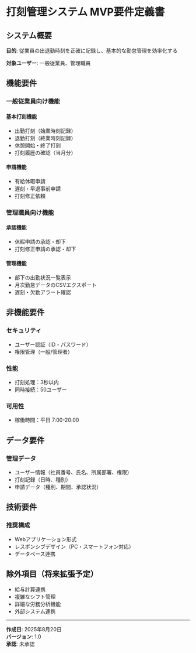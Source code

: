 # 打刻管理システム MVP要件定義書

## システム概要

**目的**: 従業員の出退勤時刻を正確に記録し、基本的な勤怠管理を効率化する

**対象ユーザー**: 一般従業員、管理職員

## 機能要件

### 一般従業員向け機能

#### 基本打刻機能
- 出勤打刻（始業時刻記録）
- 退勤打刻（終業時刻記録）
- 休憩開始・終了打刻
- 打刻履歴の確認（当月分）

#### 申請機能
- 有給休暇申請
- 遅刻・早退事前申請
- 打刻修正依頼

### 管理職員向け機能

#### 承認機能
- 休暇申請の承認・却下
- 打刻修正申請の承認・却下

#### 管理機能
- 部下の出勤状況一覧表示
- 月次勤怠データのCSVエクスポート
- 遅刻・欠勤アラート確認

## 非機能要件

### セキュリティ
- ユーザー認証（ID・パスワード）
- 権限管理（一般/管理者）

### 性能
- 打刻処理：3秒以内
- 同時接続：50ユーザー

### 可用性
- 稼働時間：平日 7:00-20:00

## データ要件

### 管理データ
- ユーザー情報（社員番号、氏名、所属部署、権限）
- 打刻記録（日時、種別）
- 申請データ（種別、期間、承認状況）

## 技術要件

### 推奨構成
- Webアプリケーション形式
- レスポンシブデザイン（PC・スマートフォン対応）
- データベース連携

## 除外項目（将来拡張予定）

- 給与計算連携
- 複雑なシフト管理
- 詳細な労務分析機能
- 外部システム連携

---

**作成日**: 2025年8月20日  
**バージョン**: 1.0  
**承認**: 未承認
